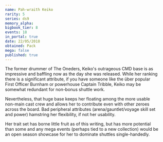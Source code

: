 ```yaml
---
name: Pah-wraith Keiko
rarity: 5
series: ds9
memory_alpha:
bigbook_tier: 8
events: 18
in_portal: true
date: 22/05/2018
obtained: Pack
mega: false
published: true
---
```


The former drummer of The Oneders, Keiko's outrageous CMD base is as impressive and baffling now as the day she was released. While her ranking there is a significant attribute, if you have someone like the über popular First Officer Burnham or powerhouse Captain Tribble, Keiko may be somewhat redundant for non-bonus shuttle work.

Nevertheless, that huge base keeps her floating among the more usable non-main cast crew and allows her to contribute even with other zeroes across the board. Bad peripheral attributes (arena/gauntlet/voyage skill set and power) hamstring her flexibility, if not her usability.

Her trait set has borne little fruit as of this writing, but has more potential than some and any mega events (perhaps tied to a new collection) would be an open season showcase for her to dominate shuttles single-handedly.
